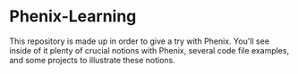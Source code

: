 # Phenix-Learning
This repository is made up in order to give a try with Phenix. You'll see inside of it plenty of crucial notions with Phenix, several code file examples, and some projects to illustrate these notions.
